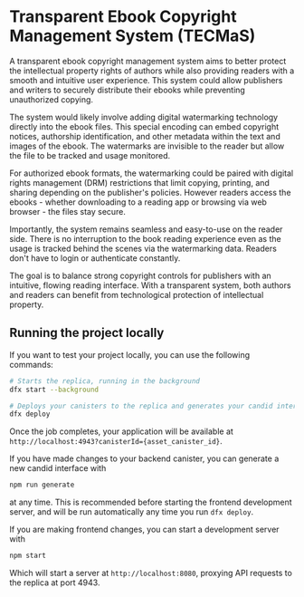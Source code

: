 # Transparent Ebook Copyright Management System (TECMaS)

A transparent ebook copyright management system aims to better protect the intellectual property rights of authors while also providing readers with a smooth and intuitive user experience. This system could allow publishers and writers to securely distribute their ebooks while preventing unauthorized copying.

The system would likely involve adding digital watermarking technology directly into the ebook files. This special encoding can embed copyright notices, authorship identification, and other metadata within the text and images of the ebook. The watermarks are invisible to the reader but allow the file to be tracked and usage monitored.

For authorized ebook formats, the watermarking could be paired with digital rights management (DRM) restrictions that limit copying, printing, and sharing depending on the publisher's policies. However readers access the ebooks - whether downloading to a reading app or browsing via web browser - the files stay secure.

Importantly, the system remains seamless and easy-to-use on the reader side. There is no interruption to the book reading experience even as the usage is tracked behind the scenes via the watermarking data. Readers don't have to login or authenticate constantly.

The goal is to balance strong copyright controls for publishers with an intuitive, flowing reading interface. With a transparent system, both authors and readers can benefit from technological protection of intellectual property.

## Running the project locally

If you want to test your project locally, you can use the following commands:

```bash
# Starts the replica, running in the background
dfx start --background

# Deploys your canisters to the replica and generates your candid interface
dfx deploy
```

Once the job completes, your application will be available at `http://localhost:4943?canisterId={asset_canister_id}`.

If you have made changes to your backend canister, you can generate a new candid interface with

```bash
npm run generate
```

at any time. This is recommended before starting the frontend development server, and will be run automatically any time you run `dfx deploy`.

If you are making frontend changes, you can start a development server with

```bash
npm start
```

Which will start a server at `http://localhost:8080`, proxying API requests to the replica at port 4943.
